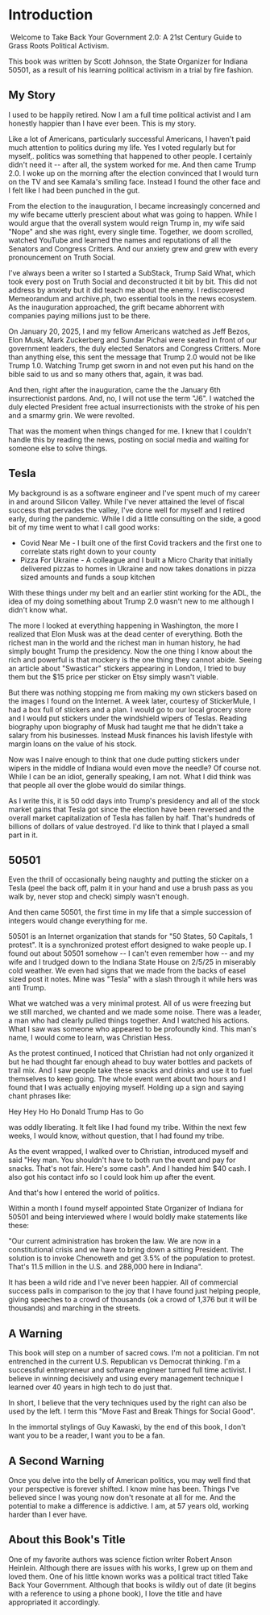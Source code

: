 # Introduction

 Welcome to Take Back Your Government 2.0: A 21st Century Guide to Grass Roots Political Activism.

This book was written by Scott Johnson, the State Organizer for Indiana 50501, as a result of his learning political activism in a trial by fire fashion.  

## My Story

I used to be happily retired.  Now I am a full time political activist and I am honestly happier than I have ever been.  This is my story.

Like a lot of Americans, particularly successful Americans, I haven't paid much attention to politics during my life.  Yes I voted regularly but for myself,. politics was something that happened to other people.  I certainly didn't need it -- after all, the system worked for me.  And then came Trump 2.0.  I woke up on the morning after the election convinced that I would turn on the TV and see Kamala's smiling face.  Instead I found the other face and I felt like I had been punched in the gut.

From the election to the inauguration, I became increasingly concerned and my wife became utterly prescient about what was going to happen.  While I would argue that the overall system would reign Trump in, my wife said "Nope" and she was right, every single time.  Together, we doom scrolled, watched YouTube and learned the names and reputations of all the Senators and Congress Critters.  And our anxiety grew and grew with every pronouncement on Truth Social.

I've always been a writer so I started a SubStack, Trump Said What, which took every post on Truth Social and deconstructed it bit by bit.  This did not address by anxiety but it did teach me about the enemy.  I rediscovered Memeorandum and archive.ph, two essential tools in the news ecosystem.  As the inauguration approached, the grift became abhorrent with companies paying millions just to be there.  

On January 20, 2025, I and my fellow Americans watched as Jeff Bezos, Elon Musk, Mark Zuckerberg and Sundar Pichai were seated in front of our government leaders, the duly elected Senators and Congress Critters.  More than anything else, this sent the message that Trump 2.0 would not be like Trump 1.0.  Watching Trump get sworn in and not even put his hand on the bible said to us and so many others that, again, it was bad.  

And then, right after the inauguration, came the the January 6th insurrectionist pardons.  And, no, I will not use the term "J6".  I watched the duly elected President free actual insurrectionists with the stroke of his pen and a smarmy grin.  We were revolted.

That was the moment when things changed for me.  I knew that I couldn't handle this by reading the news, posting on social media and waiting for someone else to solve things.

## Tesla

My background is as a software engineer and I've spent much of my career in and around Silicon Valley.  While I've never attained the level of fiscal success that pervades the valley, I've done well for myself and I retired early, during the pandemic.  While I did a little consulting on the side, a good bit of my time went to what I call good works: 

* Covid Near Me - I built one of the first Covid trackers and the first one to correlate stats right down to your county
* Pizza For Ukraine - A colleague and I built a Micro Charity that initially delivered pizzas to homes in Ukraine and now takes donations in pizza sized amounts and funds a soup kitchen

With these things under my belt and an earlier stint working for the ADL, the idea of my doing something about Trump 2.0 wasn't new to me although I didn't know what.

The more I looked at everything happening in Washington, the more I realized that Elon Musk was at the dead center of everything.  Both the richest man in the world and the richest man in human history, he had simply bought Trump the presidency.  Now the one thing I know about the rich and powerful is that mockery is the one thing they cannot abide.  Seeing an article about "Swasticar" stickers appearing in London, I tried to buy them but the $15 price per sticker on Etsy simply wasn't viable.  

But there was nothing stopping me from making my own stickers based on the images I found on the Internet.  A week later, courtesy of StickerMule, I had a box full of stickers and a plan.  I would go to our local grocery store and I would put stickers under the windshield wipers of Teslas.  Reading biography upon biography of Musk had taught me that he didn't take a salary from his businesses.  Instead Musk finances his lavish lifestyle with margin loans on the value of his stock.  

Now was I naive enough to think that one dude putting stickers under wipers in the middle of Indiana would even move the needle?  Of course not.  While I can be an idiot, generally speaking, I am not.  What I did think was that people all over the globe would do similar things.

As I write this, it is 50 odd days into Trump's presidency and all of the stock market gains that Tesla got since the election have been reversed and the overall market capitalization of Tesla has fallen by half.  That's hundreds of billions of dollars of value destroyed.  I'd like to think that I played a small part in it.

## 50501

Even the thrill of occasionally being naughty and putting the sticker on a Tesla (peel the back off, palm it in your hand and use a brush pass as you walk by, never stop and check) simply wasn't enough.

And then came 50501, the first time in my life that a simple succession of integers would change everything for me.  

50501 is an Internet organization that stands for "50 States, 50 Capitals, 1 protest".  It is a synchronized protest effort designed to wake people up.  I found out about 50501 somehow -- I can't even remember how -- and my wife and I trudged down to the Indiana State House on 2/5/25 in miserably cold weather.  We even had signs that we made from the backs of easel sized post it notes.  Mine was "Tesla" with a slash through it while hers was anti Trump.

What we watched was a very minimal protest.  All of us were freezing but we still marched, we chanted and we made some noise.  There was a leader, a man who had clearly pulled things together.  And I watched his actions.  What I saw was someone who appeared to be profoundly kind.  This man's name, I would come to learn, was Christian Hess.   

As the protest continued, I noticed that Christian had not only organized it but he had thought far enough ahead to buy water bottles and packets of trail mix.  And I saw people take these snacks and drinks and use it to fuel themselves to keep going.  The whole event went about two hours and I found that I was actually enjoying myself.  Holding up a sign and saying chant phrases like:

Hey Hey
Ho Ho
Donald Trump Has to Go

was oddly liberating.  It felt like I had found my tribe.  Within the next few weeks, I would know, without question, that I had found my tribe.  

As the event wrapped, I walked over to Christian, introduced myself and said "Hey man.  You shouldn't have to both run the event and pay for snacks.  That's not fair.  Here's some cash".  And I handed him $40 cash.  I also got his contact info so I could look him up after the event.

And that's how I entered the world of politics.

Within a month I found myself appointed State Organizer of Indiana for 50501 and being interviewed where I would boldly make statements like these:

"Our current administration has broken the law.  We are now in a constitutional crisis and we have to bring down a sitting President.  The solution is to invoke Chenoweth and get 3.5% of the population to protest.  That's 11.5 million in the U.S. and 288,000 here in Indiana".

It has been a wild ride and I've never been happier.  All of commercial success palls in comparison to the joy that I have found just helping people, giving speeches to a crowd of thousands (ok a crowd of 1,376 but it will be thousands) and marching in the streets.

## A Warning

This book will step on a number of sacred cows.  I'm not a politician.  I'm not entrenched in the current U.S. Republican vs Democrat thinking.  I'm a successful entrepreneur and software engineer turned full time activist.  I believe in winning decisively and using every management technique I learned over 40 years in high tech to do just that.  

In short, I believe that the very techniques used by the right can also be used by the left.  I term this "Move Fast and Break Things for Social Good".  

In the immortal stylings of Guy Kawaski, by the end of this book, I don't want you to be a reader, I want you to be a fan.

## A Second Warning

Once you delve into the belly of American politics, you may well find that your perspective is forever shifted.  I know mine has been.  Things I've believed since I was young now don't resonate at all for me.  And the potential to make a difference is addictive.  I am, at 57 years old, working harder than I ever have.  

## About this Book's Title

One of my favorite authors was science fiction writer Robert Anson Heinlein.  Although there are issues with his works, I grew up on them and loved them.  One of his little known works was a political tract titled Take Back Your Government.  Although that books is wildly out of date (it begins with a reference to using a phone book), I love the title and have appropriated it accordingly.
